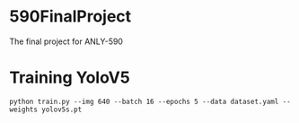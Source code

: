 # 590FinalProject

The final project for ANLY-590

# Training YoloV5

```
python train.py --img 640 --batch 16 --epochs 5 --data dataset.yaml --weights yolov5s.pt
```
